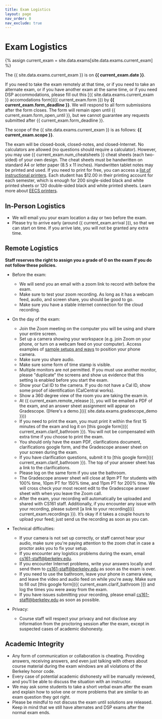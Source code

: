 ```yaml
---
title: Exam Logistics
layout: page
nav_order: 0
nav_exclude: true
---
```



# Exam Logistics

{% assign current_exam = site.data.exams[site.data.exams.current_exam] %}

The {{ site.data.exams.current_exam }} is on <strong>{{ current_exam.date }}</strong>.<br>

If you need to take the exam remotely at that time, or if you need to take an alternate exam, or if you have another exam at the same time, or if you need DSP accommodations, please fill out this [{{ site.data.exams.current_exam }} accomodations form]({{ current_exam.form }}) by <strong>{{ current_exam.form_deadline }}</strong>. We will respond to all form submissions after the form closes. The form will remain open until {{ current_exam.form_open_until }}, but we cannot guarantee any requests submitted after {{ current_exam.form_deadline }}.<br>

<!--We sent out room assignments on [insert date]. Email cs161-staff@berkeley.edu if you need to change anything, or if you didn't receive a room assignment.-->

The scope of the {{ site.data.exams.current_exam }} is as follows: <strong>{{ current_exam.scope }}</strong>.<br>

The exam will be closed-book, closed-notes, and closed-Internet. No calculators are allowed (no questions should require a calculator). However, you may use {{ current_exam.num_cheatsheets }} cheat sheets (each two-sided) of your own design. The cheat sheets must be handwritten on standard A4 or letter paper (8.5 x 11 inches). Handwritten tablet notes may be printed and used. If you need to print for free, you can access a [list of instructional printers](https://wprint.eecs.berkeley.edu:9192/user). Each student has $12.00 in their printing account for each semester, which is enough for 200 single-sided black and white printed sheets or 120 double-sided black and white printed sheets. Learn more about [EECS printers](https://inst.eecs.berkeley.edu/cgi-bin/pub.cgi?file=printers.help).


## In-Person Logistics

- We will email you your exam location a day or two before the exam.
- Please try to arrive early (around {{ current_exam.arrival }}), so that we can start on time. If you arrive late, you will not be granted any extra time.


## Remote Logistics


**Staff reserves the right to assign you a grade of 0 on the exam if you do not follow these policies.**

- Before the exam:
    - We will send you an email with a zoom link to record with before the exam.
    - Make sure to test your zoom recording. As long as it has a webcam feed, audio, and screen share, you should be good to go.
    - Make sure you have a stable internet connection for the cloud recording.
- On the day of the exam:
    - Join the Zoom meeting on the computer you will be using and share your entire screen.
    - Set up a camera showing your workspace (e.g. join Zoom on your phone, or turn on a webcam feed on your computer). Access examples of [sample setups and ways](https://fa22.cs161.org/sample-setups) to position your phone camera.
    - Make sure you share audio.
    - Make sure some form of time stamp is visible.
    - Multiple monitors are not permitted. If you must use another monitor, please "duplicate" the screens and show us evidence that this setting is enabled before you start the exam.
    - Show your Cal ID to the camera. If you do not have a Cal ID, show some proof of identification (CalCentral works).
    - Show a 360 degree view of the room you are taking the exam in.
    - At {{ current_exam.remote_release }}, you will be emailed a PDF of the exam, and an answer sheet assignment will appear on Gradescope. ([Here's a demo.]({{ site.data.exams.gradescope_demo }}))
    - If you need to print the exam, you must print it within the first 15 minutes of the exam and log it on [this google form]({{ current_exam.clarif_bathroom }}). You will not be compensated with extra time if you choose to print the exam.
    - You should only have the exam PDF, clarifications document, clarifications google form, and the Gradescope answer sheet on your screen during the exam.
    - If you have clarification questions, submit it to [this google form]({{ current_exam.clarif_bathroom }}). The top of your answer sheet has a link to the clarifications.
    - Please log on the same form if you use the bathroom.
    - The Gradescope answer sheet will close at 9pm PT for students with 100% time, 10pm PT for 150% time, and 11pm PT for 200% time. We will cross check your most recent edit to the Gradescope answer sheet with when you leave the Zoom call.
    - After the exam, your recording will automatically be uploaded and shared with CS161 staff. 
    Additionally, if you encounter any issue with your recording, please submit [a link to your recording]({{ current_exam.recordings }}). It’s okay if it takes a couple hours to upload your feed; just send us the recording as soon as you can.

- Technical difficulties:
    - If your camera is not set up correctly, or staff cannot hear your audio, make sure you're paying attention to the zoom chat in case a proctor asks you to fix your setup.
    - If you encounter any logistics problems during the exam, email [cs161-staff@berkeley.edu](mailto:cs161-staff@berkeley.edu).
    - If you encounter Internet problems, write your answers locally and send them to [cs161-staff@berkeley.edu](mailto:cs161-staff@berkeley.edu) as soon as the exam is over.
    - If you need to use the bathroom, leave your phone in camera view, and leave the video and audio feed on while you're away. Make sure to fill out [this google form]({{ current_exam.clarif_bathroom }}) and log the times you were away from the exam.
    - If you have issues submitting your recording, please email [cs161-staff@berkeley.edu](mailto:cs161-staff@berkeley.edu) as soon as possible.
- Privacy:
    - Course staff will respect your privacy and not disclose any information from the proctoring session after the exam, except in suspected cases of academic dishonesty.


## Academic Integrity


- Any form of communication or collaboration is cheating. Providing answers, receiving answers, and even just talking with others about course material during the exam windows are all violations of the Berkeley honor code.
- Every case of potential academic dishonesty will be manually reviewed, and you’ll be able to discuss the situation with an instructor.
- We may ask some students to take a short verbal exam after the exam and explain how to solve one or more problems that are similar to an exam question they got right.
- Please be mindful to not discuss the exam until solutions are released. Keep in mind that we still have alternates and DSP exams after the normal exam ends.
